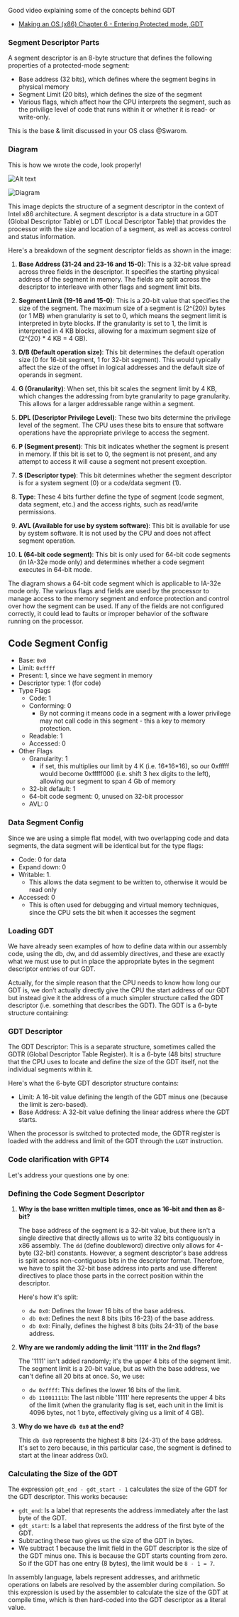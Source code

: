 

Good video explaining some of the concepts behind GDT
- [Making an OS (x86) Chapter 6 - Entering Protected mode, GDT](https://youtu.be/Wh5nPn2U_1w)


### Segment Descriptor Parts 

A segment descriptor is an 8-byte structure that defines the following properties of a protected-mode segment:

- Base address (32 bits), which defines where the segment begins in physical memory
- Segment Limit (20 bits), which defines the size of the segment
- Various flags, which affect how the CPU interprets the segment, such as the privilige level of code that runs within it or whether it is read- or write-only.

This is the base & limit discussed in your OS class @Swarom. 



### Diagram

This is how we wrote the code, look properly!

![Alt text](<diagram_with_marking.jpeg>)

![Diagram](segment_descriptor_diagram.png)

This image depicts the structure of a segment descriptor in the context of Intel x86 architecture. A segment descriptor is a data structure in a GDT (Global Descriptor Table) or LDT (Local Descriptor Table) that provides the processor with the size and location of a segment, as well as access control and status information.

Here's a breakdown of the segment descriptor fields as shown in the image:

1. **Base Address (31-24 and 23-16 and 15-0)**: This is a 32-bit value spread across three fields in the descriptor. It specifies the starting physical address of the segment in memory. The fields are split across the descriptor to interleave with other flags and segment limit bits.

2. **Segment Limit (19-16 and 15-0)**: This is a 20-bit value that specifies the size of the segment. The maximum size of a segment is \(2^{20}\) bytes (or 1 MB) when granularity is set to 0, which means the segment limit is interpreted in byte blocks. If the granularity is set to 1, the limit is interpreted in 4 KB blocks, allowing for a maximum segment size of \(2^{20} * 4 KB = 4 GB\).

3. **D/B (Default operation size)**: This bit determines the default operation size (0 for 16-bit segment, 1 for 32-bit segment). This would typically affect the size of the offset in logical addresses and the default size of operands in segment.

4. **G (Granularity)**: When set, this bit scales the segment limit by 4 KB, which changes the addressing from byte granularity to page granularity. This allows for a larger addressable range within a segment.

5. **DPL (Descriptor Privilege Level)**: These two bits determine the privilege level of the segment. The CPU uses these bits to ensure that software operations have the appropriate privilege to access the segment.

6. **P (Segment present)**: This bit indicates whether the segment is present in memory. If this bit is set to 0, the segment is not present, and any attempt to access it will cause a segment not present exception.

7. **S (Descriptor type)**: This bit determines whether the segment descriptor is for a system segment (0) or a code/data segment (1).

8. **Type**: These 4 bits further define the type of segment (code segment, data segment, etc.) and the access rights, such as read/write permissions.

9. **AVL (Available for use by system software)**: This bit is available for use by system software. It is not used by the CPU and does not affect segment operation.

10. **L (64-bit code segment)**: This bit is only used for 64-bit code segments (in IA-32e mode only) and determines whether a code segment executes in 64-bit mode.

The diagram shows a 64-bit code segment which is applicable to IA-32e mode only. The various flags and fields are used by the processor to manage access to the memory segment and enforce protection and control over how the segment can be used. If any of the fields are not configured correctly, it could lead to faults or improper behavior of the software running on the processor.


## Code Segment Config 

- Base: `0x0`
- Limit: `0xffff`
- Present: 1, since we have segment in memory
- Descriptor type: 1 (for code)
- Type Flags
  - Code: 1
  - Conforming: 0
    - By not corming it means code in a segment with a lower privilege may not call code in this segment - this a key to memory protection.
  - Readable: 1
  - Accessed: 0
- Other Flags
  - Granularity: 1
    - if set, this multiplies our limit by 4 K (i.e. 16\*16\*16), so our 0xfffff would become 0xfffff000 (i.e. shift 3 hex digits to the left), allowing our segment to span 4 Gb of memory
  - 32-bit default: 1
  - 64-bit code segment: 0, unused on 32-bit processor
  - AVL: 0

### Data Segment Config 

Since we are using a simple flat model, with two overlapping code and data segments, the data segment will be identical but for the type flags:

- Code: 0 for data
- Expand down: 0
- Writable: 1. 
  - This allows the data segment to be written to, otherwise it would be read only
- Accessed: 0
  - This is often used for debugging and virtual memory techniques, since the CPU sets the bit when it accesses the segment

### Loading GDT

We have already seen examples of how to define data within our assembly code, using the db, dw, and dd assembly directives, and these are exactly what we must use to put in place the appropriate bytes in the segment descriptor entries of our GDT. 

Actually, for the simple reason that the CPU needs to know how long our GDT is, we don’t actually directly give the CPU the start address of our GDT but instead give it the address of a much simpler structure called the GDT descriptor (i.e. something that describes the GDT). The GDT is a 6-byte structure containing:

### GDT Descriptor

The GDT Descriptor: This is a separate structure, sometimes called the GDTR (Global Descriptor Table Register). It is a 6-byte (48 bits) structure that the CPU uses to locate and define the size of the GDT itself, not the individual segments within it.

Here's what the 6-byte GDT descriptor structure contains:

- Limit: A 16-bit value defining the length of the GDT minus one (because the limit is zero-based).
- Base Address: A 32-bit value defining the linear address where the GDT starts.

When the processor is switched to protected mode, the GDTR register is loaded with the address and limit of the GDT through the `LGDT` instruction.


### Code clarification with GPT4

Let's address your questions one by one:

### Defining the Code Segment Descriptor

1. **Why is the base written multiple times, once as 16-bit and then as 8-bit?**
   
   The base address of the segment is a 32-bit value, but there isn't a single directive that directly allows us to write 32 bits contiguously in x86 assembly. The `dd` (define doubleword) directive only allows for 4-byte (32-bit) constants. However, a segment descriptor's base address is split across non-contiguous bits in the descriptor format. Therefore, we have to split the 32-bit base address into parts and use different directives to place those parts in the correct position within the descriptor.
   
   Here's how it's split:
   - `dw 0x0`: Defines the lower 16 bits of the base address.
   - `db 0x0`: Defines the next 8 bits (bits 16-23) of the base address.
   - `db 0x0`: Finally, defines the highest 8 bits (bits 24-31) of the base address.

2. **Why are we randomly adding the limit '1111' in the 2nd flags?**
   
   The '1111' isn't added randomly; it's the upper 4 bits of the segment limit. The segment limit is a 20-bit value, but as with the base address, we can't define all 20 bits at once. So, we use:
   - `dw 0xffff`: This defines the lower 16 bits of the limit.
   - `db 11001111b`: The last nibble '1111' here represents the upper 4 bits of the limit (when the granularity flag is set, each unit in the limit is 4096 bytes, not 1 byte, effectively giving us a limit of 4 GB).

3. **Why do we have `db 0x0` at the end?**
   
   This `db 0x0` represents the highest 8 bits (24-31) of the base address. It's set to zero because, in this particular case, the segment is defined to start at the linear address 0x0.

### Calculating the Size of the GDT

The expression `gdt_end - gdt_start - 1` calculates the size of the GDT for the GDT descriptor. This works because:

- `gdt_end`: Is a label that represents the address immediately after the last byte of the GDT.
- `gdt_start`: Is a label that represents the address of the first byte of the GDT.
- Subtracting these two gives us the size of the GDT in bytes.
- We subtract 1 because the limit field in the GDT descriptor is the size of the GDT minus one. This is because the GDT starts counting from zero. So if the GDT has one entry (8 bytes), the limit would be `8 - 1 = 7`.

In assembly language, labels represent addresses, and arithmetic operations on labels are resolved by the assembler during compilation. So this expression is used by the assembler to calculate the size of the GDT at compile time, which is then hard-coded into the GDT descriptor as a literal value.

